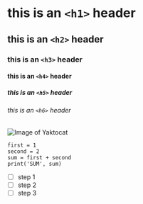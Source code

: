 # this is an `<h1>` header
## this is an `<h2>` header
### this is an `<h3>` header
#### this is an `<h4>` header
##### this is an `<h5>` header
###### this is an `<h6>` header

![Image of Yaktocat](https://octodex.github.com/images/yaktocat.png)

```
first = 1
second = 2
sum = first + second
print('SUM', sum)
```

- [ ] step 1
- [ ] step 2
- [ ] step 3
